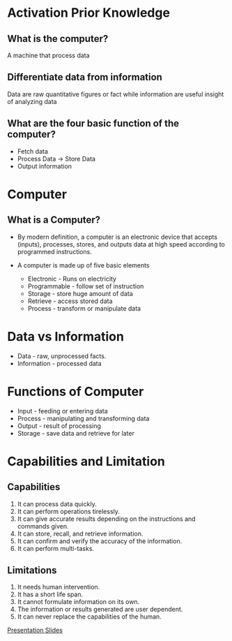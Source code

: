 # Activation Prior Knowledge

## What is the computer?

A machine that process data

## Differentiate data from information

Data are raw quantitative figures or fact while information are useful insight of analyzing data

## What are the four basic function of the computer?
* Fetch data
* Process Data -> Store Data
* Output information

# Computer

## What is a Computer?
* By modern definition, a computer is an electronic device that accepts (inputs), processes, stores, and outputs data at high speed according to programmed instructions.

* A computer is made up of five basic elements
    * Electronic - Runs on electricity
    * Programmable - follow set of instruction
    * Storage - store huge amount of data
    * Retrieve - access stored data
    * Process - transform or manipulate data

# Data vs Information

* Data - raw, unprocessed facts.
* Information - processed data

# Functions of Computer

* Input - feeding or entering data
* Process - manipulating and transforming data
* Output - result of processing
* Storage - save data and retrieve for later

# Capabilities and Limitation

## Capabilities

1. It can process data quickly.
2. It can perform operations tirelessly.
3. It can give accurate results depending on the instructions and commands given.
4. It can store, recall, and retrieve information.
5. It can confirm and verify the accuracy of the information.
6. It can perform multi-tasks.

## Limitations

1. It needs human intervention.
2. It has a short life span.
3. It cannot formulate information on its own.
4. The information or results generated are user dependent.
5. It can never replace the capabilities of the human.

[Presentation Slides](modules/Module1_Intro.pdf)
